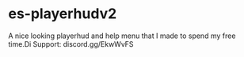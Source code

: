 # es-playerhudv2
A nice looking playerhud and help menu that I made to spend my free time.Di
Support:
discord.gg/EkwWvFS
